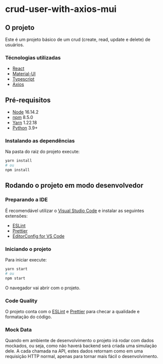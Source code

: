 # crud-user-with-axios-mui

## O projeto

Este é um projeto básico de um crud (create, read, update e delete) de usuários.

### Técnologias utilizadas

- [React](https://reactjs.org/)
- [Material-UI](https://mui.com/)
- [Typescript](https://www.typescriptlang.org/)
- [Axios](https://axios-http.com/)

## Pré-requisitos

- [Node](https://nodejs.org/) 16.14.2
- [npm](https://www.npmjs.com/) 8.5.0
- [Yarn](https://yarnpkg.com/) 1.22.18
- [Python](https://www.python.org/) 3.9+

### Instalando as dependências

Na pasta do raiz do projeto execute:

```bash
yarn install
# ou
npm install
```

## Rodando o projeto em modo desenvolvedor

### Preparando a IDE

É recomendável utilizar o [Visual Studio Code](https://code.visualstudio.com/) e instalar as seguintes extensões:

- [ESLint](https://marketplace.visualstudio.com/items?itemName=dbaeumer.vscode-eslint)
- [Prettier](https://marketplace.visualstudio.com/items?itemName=esbenp.prettier-vscode)
- [EditorConfig for VS Code](https://marketplace.visualstudio.com/items?itemName=EditorConfig.EditorConfig)

### Iniciando o projeto

Para iniciar execute:

```bash
yarn start
# ou
npm start
```

O navegador vai abrir com o projeto.

### Code Quality

O projeto conta com o [ESLint](https://eslint.org/) e [Prettier](https://prettier.io/) para checar a qualidade e formatação do código.

### Mock Data

Quando em ambiente de desenvolvimento o projeto irá rodar com dados mockados, ou seja, como não haverá backend será criada uma simulação dele. A cada chamada na API, estes dados retornam como em uma requisição HTTP normal, apenas para tornar mais fácil o desenvolvimento.
